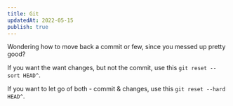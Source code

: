 ```yaml
---
title: Git
updatedAt: 2022-05-15
publish: true
---
```


Wondering how to move back a commit or few, since you messed up pretty good?

If you want the want changes, but not the commit, use this `git reset --sort HEAD^`.

If you want to let go of both - commit & changes, use this `git reset --hard HEAD^`.
